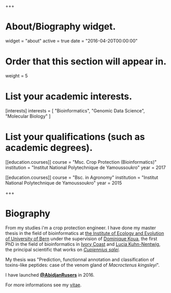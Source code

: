 +++
# About/Biography widget.
widget = "about"
active = true
date = "2016-04-20T00:00:00"

# Order that this section will appear in.
weight = 5

# List your academic interests.
[interests]
  interests = [
    "Bioinformatics",
    "Genomic Data Science",
    "Molecular Biology"
  ]

# List your qualifications (such as academic degrees).
[[education.courses]]
  course = "Msc. Crop Protection (Bioinformatics)"
  institution = "Institut National Polytechnique de Yamoussoukro"
  year = 2017

[[education.courses]]
  course = "Bsc. in Agronomy"
  institution = "Institut National Polytechnique de Yamoussoukro"
  year = 2015
 
+++

# Biography

From my studies i'm a crop protection engineer. I have done my master thesis in the field of bioinformatics at [the Institute of Ecology and Evolution of University of Bern](http://www.iee.unibe.ch/index_eng.html) under the supervision of [Dominique Koua](https://www.linkedin.com/in/dominique-koua-4397a313/), the first PhD in the field of bioinformatics in [Ivory Coast](https://en.wikipedia.org/wiki/Ivory_Coast) and [Lucia Kuhn-Nentwig](http://www.ecol.iee.unibe.ch/about_us/staff/dr_kuhn_nentwig_lucia/index_eng.html), the principal scientific that works on [*Cupiennius salei*](https://en.wikipedia.org/wiki/Cupiennius_salei).  

My thesis was "Prediction, functionnal annotation and classification of toxins-like peptides: case of the venom gland of *Macroctenus kingsleyi*".  

I have launched [**@AbidjanRusers**](https://twitter.com/AbidjanRusers) in 2016.  

For more informations see my [vitae](http://aebou.rbind.io/vitae).
